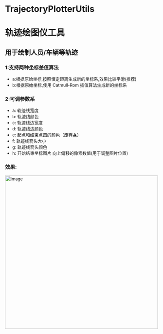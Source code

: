# TrajectoryPlotterUtils
# 轨迹绘图仪工具

## 用于绘制人员/车辆等轨迹 
### 1:支持两种坐标差值算法 
  * a:根据原始坐标,按照恒定距离生成新的坐标系,效果比较平滑(推荐)  
  * b:根据原始坐标,使用 Catmull-Rom 插值算法生成新的坐标系  
### 2:可调参数系  
  * a: 轨迹线宽度  
  * b: 轨迹线颜色  
  * c: 轨迹线边宽度  
  * d: 轨迹线边颜色  
  * e: 起点和结束点圆的颜色（废弃⚠️）  
  * f: 轨迹线箭头大小  
  * g: 轨迹线箭头颜色  
  * h: 开始结束坐标图片 向上偏移的像素数值(用于调整图片位置)  
  
### 效果:  
<img width="502" alt="image" src="https://github.com/haojiapin/TrajectoryPlotterUtils/assets/76199410/b674ff3d-fc09-440e-a847-6151110a90d2">
